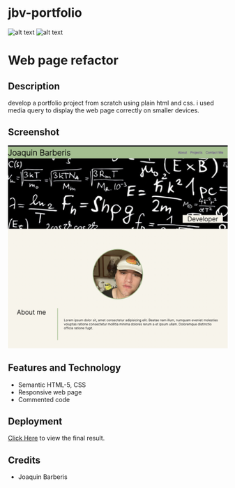 # jbv-portfolio
![alt text](https://img.shields.io/badge/License-GPLv2-brightgreen)
![alt text](https://img.shields.io/badge/Ver.-1.0.0-blue)
# Web page refactor

## Description
develop a portfolio project from scratch using plain html and css.
i used media query to display the web page correctly on smaller devices.
## Screenshot

![alt screenshot](https://github.com/jbarberisv/jbv-portfolio/blob/main/assest/images/web2.png?raw=true)


## Features and Technology

- Semantic HTML-5, CSS
- Responsive web page
- Commented code

## Deployment
[Click Here](https://jbarberisv.github.io/jbv-portfolio/) to view the final result.


## Credits

* Joaquin Barberis